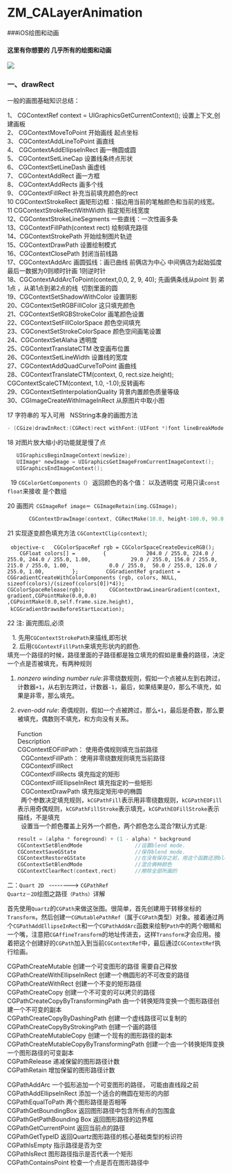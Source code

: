 # ZM_CALayerAnimation
###iOS绘图和动画

#### 这里有你想要的 几乎所有的绘图和动画

![](https://github.com/lucking/ZM_CALayerAnimation/raw/master/img1.png)


###  一、drawRect

一般的画图基础知识总结：

1、 CGContextRef context = UIGraphicsGetCurrentContext();     设置上下文,创建画板  
2、 CGContextMoveToPoint                          开始画线 起点坐标  
3、 CGContextAddLineToPoint                       画直线  
4、 CGContextAddEllipseInRect                     画一椭圆或圆  
5、 CGContextSetLineCap                           设置线条终点形状  
6、 CGContextSetLineDash                          画虚线  
7、 CGContextAddRect                              画一方框  
8、 CGContextAddRects                             画多个线  
9、 CGContextFillRect                             补充当前填充颜色的rect  
10  CGContextStrokeRect                           画矩形边框：描边用当前的笔触颜色和当前的线宽。  
11 CGContextStrokeRectWithWidth 	              指定矩形线宽度  
12、CGContextStrokeLineSegments 		              一些直线：一次性画多条  
13、CGContextFillPath(context rect)	              绘制填充路径  
14、CGContextStrokePath 				              开始绘制图片轨迹  
15、CGContextDrawPath                             设置绘制模式  
16、CGContextClosePath                            封闭当前线路  
17、CGContextAddArc                               画圆弧线：画已曲线 前俩店为中心 中间俩店为起始弧度 最后一数据为0则顺时针画 1则逆时针  
18、CGContextAddArcToPoint(context,0,0, 2, 9, 40);	先画俩条线从point 到 弟1点 ，从弟1点到弟2点的线  切割里面的圆  
19、CGContextSetShadowWithColor                   设置阴影  
20、CGContextSetRGBFillColor    	                  这只填充颜色  
21、CGContextSetRGBStrokeColor  	                  画笔颜色设置  
22、CGContextSetFillColorSpace                    颜色空间填充  
23、CGConextSetStrokeColorSpace 	                  颜色空间画笔设置  
24、CGContextSetAlaha 			                  透明度  
25、CGContextTranslateCTM 		                  改变画布位置  
26、CGContextSetLineWidth 		                  设置线的宽度  
27、CGContextAddQuadCurveToPoint 	              画曲线  
28、CGContextTranslateCTM(context, 0, rect.size.height); CGContextScaleCTM(context, 1.0, -1.0);反转画布  
29、CGContextSetInterpolationQuality 	          背景内置颜色质量等级  
30、CGImageCreateWithImageInRect 	              从原图片中取小图  



17 字符串的 写入可用   NSString本身的画图方法

```objective-c    
- (CGize)drawInRect:(CGRect)rect withFont:(UIFont *)font lineBreakMode:(UILineBreakMode)lineBreakMode alignment:(UITextAlignment)alignment;    
```
18 对图片放大缩小的功能就是慢了点  

```objective-c   
   UIGraphicsBeginImageContext(newSize);    
   UIImage* newImage = UIGraphicsGetImageFromCurrentImageContext();    
   UIGraphicsEndImageContext();       
```
 
19 `CGColorGetComponents（）` 返回颜色的各个值： 以及透明度 可用只读`const float`来接收 是个数组     

20 画图片 `CGImageRef image＝ CGImageRetain(img.CGImage);`  
```objective-c
       CGContextDrawImage(context, CGRectMake(10.0, height-100.0, 90.0, 90.0), image);    
```
21 实现逐变颜色填充方法 `CGContextClip(context)`;

  ```objective-c  
    CGColorSpaceRef rgb = CGColorSpaceCreateDeviceRGB();    
    CGFloat colors[] =    
    {    
        204.0 / 255.0, 224.0 / 255.0, 244.0 / 255.0, 1.00,    
        29.0 / 255.0, 156.0 / 255.0, 215.0 / 255.0, 1.00,    
        0.0 / 255.0,  50.0 / 255.0, 126.0 / 255.0, 1.00,    
    };    
    CGGradientRef gradient = CGGradientCreateWithColorComponents (rgb, colors, NULL, sizeof(colors)/(sizeof(colors[0])*4));    
    CGColorSpaceRelease(rgb);   
    CGContextDrawLinearGradient(context, gradient,CGPointMake(0.0,0.0) ,CGPointMake(0.0,self.frame.size.height),
     kCGGradientDrawsBeforeStartLocation);    
 ```   

22 注: 画完图后,必须     

   1. 先用`CGContextStrokePath`来描线,即形状     
   2. 后用`CGContextFillPath`来填充形状内的颜色.     
填充一个路径的时候，路径里面的子路径都是独立填充的假如是重叠的路径，决定一个点是否被填充，有两种规则    

1. *nonzero winding number rule*:非零绕数规则，假如一个点被从左到右跨过，计数器`+1`，从右到左跨过，计数器`-1`，最后，如果结果是0，那么不填充，如果是非零，那么填充。    

2. *even-odd rule*: 奇偶规则，假如一个点被跨过，那么`+1`，最后是奇数，那么要被填充，偶数则不填充，和方向没有关系。    
   
    Function    
    Description     
    CGContextEOFillPath：        使用奇偶规则填充当前路径    
    CGContextFillPath：          使用非零绕数规则填充当前路径    
    CGContextFillRect   
    CGContextFillRects          填充指定的矩形    
    CGContextFillEllipseInRect	填充指定的一些矩形    
    CGContextDrawPath           填充指定矩形中的椭圆    		
    两个参数决定填充规则，`kCGPathFill`表示用非零绕数规则，`kCGPathEOFill`表示用奇偶规则，`kCGPathFillStroke`表示填充，`kCGPathEOFillStroke`表示描线，不是填充    
 
设置当一个颜色覆盖上另外一个颜色，两个颜色怎么混合?默认方式是:

    ```objective-c 
    result = (alpha * foreground) + (1 - alpha) * background    
    CGContextSetBlendMode 	              //设置blend mode.    
    CGContextSaveGState 	              //保存blend mode.    
    CGContextRestoreGState	              //在没有保存之前，用这个函数还原blend mode.    
    CGContextSetBlendMode 	              //混合俩种颜色    
    CGContextClearRect(context,rect)      //擦除全部所画的       
    ```



二：`Quart 2D ` --------> ` CGPathRef `    
`Quartz－2D`绘图之路径`（Paths）`详解    

首先使用`Quartz`的`CGPath`来做这张图。很简单，首先创建用于转移坐标的`Transform`，然后创建一`CGMutablePathRef`（属于`CGPath`类型）对象。接着通过两个`CGPathAddEllipseInRect`和一个`CGPathAddArc`函数来绘制`Path`中的两个眼睛和一个嘴，注意把`CGAffineTransform`的地址传进去，这样`Transform`才会应用。接着把这个创建好的`CGPath`加入到当前`CGContextRef`中，最后通过`CGContextRef`执行绘画。    

CGPathCreateMutable                 创建一个可变图形的路径 需要自己释放        
CGPathCreateWithEllipseInRect       创建一个椭圆形的不可改变的路径       
CGPathCreateWithRect                创建一个不变的矩形路径       
CGPathCreateCopy                    创建一个不可变的可以拷贝的路径       
CGPathCreateCopyByTransformingPath 	由一个转换矩阵变换一个图形路径创建一个不可变的副本       
CGPathCreateCopyByDashingPath 		  创建一个虚线路径可以复制的       
CGPathCreateCopyByStrokingPath 		  创建一个画的路径       
CGPathCreateMutableCopy 			      创建一个现有的图形路径的副本       
CGPathCreateMutableCopyByTransformingPath 创建一个由一个转换矩阵变换一个图形路径的可变副本       
CGPathRelease 	                    递减保留的图形路径计数       
CGPathRetain 	                      增加保留的图形路径计数       

CGPathAddArc 		                    一个弧形追加一个可变图形的路径， 可能由直线段之前       
CGPathAddEllipseInRect 	            添加一个适合的椭圆在矩形的内部       
CGPathEqualToPath 		              两个图形路径是否相等       
CGPathGetBoundingBox 	              返回图形路径中包含所有点的包围盒       
CGPathGetPathBounding	Box           返回图形路径的边界框       
CGPathGetCurrentPoint 	            返回当前点的路径       
CGPathGetTypeID 		                返回Quartz图形路径的核心基础类型的标识符       
CGPathIsEmpty                       指示路径是否为空       
CGPathIsRect                        图形路径指示是否代表一个矩形      
CGPathContainsPoint 	              检查一个点是否在图形路径中       
